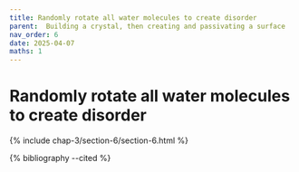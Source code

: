 ```yaml
---
title: Randomly rotate all water molecules to create disorder
parent:  Building a crystal, then creating and passivating a surface
nav_order: 6
date: 2025-04-07
maths: 1
---
```


# Randomly rotate all water molecules to create disorder

{% include chap-3/section-6/section-6.html %}

{% bibliography --cited %}
